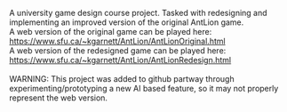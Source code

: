 A university game design course project.  Tasked with redesigning and implementing an improved version of the original AntLion game.<br>
A web version of the original game can be played here: https://www.sfu.ca/~kgarnett/AntLion/AntLionOriginal.html<br>
A web version of the redesigned game can be played here: https://www.sfu.ca/~kgarnett/AntLion/AntLionRedesign.html<br>
<br>
WARNING: This project was added to github partway through experimenting/prototyping a new AI based feature, so it may not properly represent the web version.
